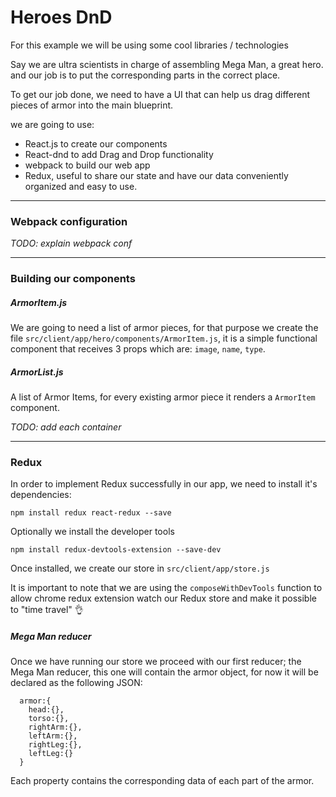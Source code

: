 # Heroes DnD

For this example we will be using some cool libraries / technologies

Say we are ultra scientists in charge of assembling Mega Man, a great hero.
and our job is to put the corresponding parts in the correct place.

To get our job done, we need to have a UI that can help us drag different pieces of armor
into the main blueprint.

we are going to use:
- React.js to create our components
- React-dnd to add Drag and Drop functionality
- webpack to build our web app
- Redux, useful to share our state and have our data conveniently organized and easy to use.

---
### Webpack configuration

*TODO: explain webpack conf*

---
### Building our components

##### ArmorItem.js
We are going to need a list of armor pieces, for that purpose we create the file `src/client/app/hero/components/ArmorItem.js`, 
it is a simple functional component that receives 3
props which are: `image`, `name`, `type`.

##### ArmorList.js
A list of Armor Items, for every existing armor piece it renders a `ArmorItem` component. 

*TODO: add each container*

---
### Redux

In order to implement Redux successfully in our app, we need to install it's dependencies:
```
npm install redux react-redux --save
```
Optionally we install the developer tools
```
npm install redux-devtools-extension --save-dev
```

Once installed, we create our store in `src/client/app/store.js`

It is important to note that we are using the `composeWithDevTools` function to allow chrome redux extension
watch our Redux store and make it possible to "time travel" 👌

##### Mega Man reducer
Once we have running our store we proceed with our first reducer; the Mega Man reducer, this one will contain
the armor object, for now it will be declared as the following JSON:

```
  armor:{
    head:{},
    torso:{},
    rightArm:{},
    leftArm:{},
    rightLeg:{},
    leftLeg:{}
  }
```
Each property contains the corresponding data of each part of the armor.
